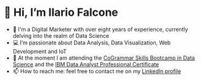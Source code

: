 # 👋 Hi, I’m Ilario Falcone
- 🚀 I'm a Digital Marketer with over eight years of experience, currently delving into the realm of Data Science
- 💻 I’m passionate about Data Analysis, Data Visualization, Web Development and IoT
- 🌱 At the moment I am attending the [CoGrammar Skills Bootcamp in Data Science](https://skills.cogrammar.com/) and the [IBM Data Analyst Professional Certificate
]([https://www.coursera.org/professional-certificates/meta-front-end-developer](https://www.coursera.org/professional-certificates/ibm-data-analyst))
- 📫 How to reach me: feel free to contact me on my [LinkedIn profile](https://www.linkedin.com/in/ilariofalcone/)
<!--- - 💞️ I’m looking to collaborate on --->
<!---
falconeilario/falconeilario is a ✨ special ✨ repository because its `README.md` (this file) appears on your GitHub profile.
You can click the Preview link to take a look at your changes.
--->
